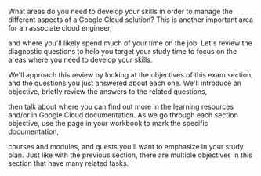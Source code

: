  What areas do you need to develop your skills in order to manage the different aspects of a Google Cloud solution? This is another important area for an associate cloud engineer,

and where you'll likely spend much of your time on the job. Let's review the diagnostic questions to help you target your study time to focus on the areas where you need to develop your skills.

We'll approach this review by looking at the objectives of this exam section, and the questions you just answered about each one. We'll introduce an objective, briefly review the answers to the related questions,

then talk about where you can find out more in the learning resources and/or in Google Cloud documentation. As we go through each section objective, use the page in your workbook to mark the specific documentation,

courses and modules, and quests you'll want to emphasize in your study plan. Just like with the previous section, there are multiple objectives in this section that have many related tasks.

